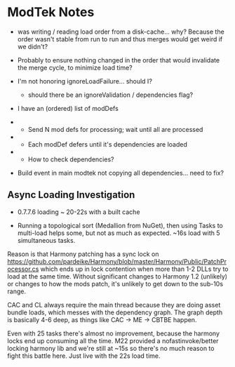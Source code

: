 # ModTek Notes

- was writing / reading load order from a disk-cache... why? Because the order wasn't stable from run to run and thus merges would get weird if we didn't? 
- Probably to ensure nothing changed in the order that would invalidate the merge cycle, to minimize load time?

- I'm not honoring ignoreLoadFailure... should I?
	- should there be an ignoreValidation / dependencies flag?
	
- I have an (ordered) list of modDefs
-   - Send N mod defs for processing; wait until all are processed
-   - Each modDef defers until it's dependencies are loaded
-   - How to check dependencies?

- Build event in main modtek not copying all dependencies... need to fix?


## Async Loading Investigation
- 0.7.7.6 loading ~ 20-22s with a built cache

- Running a topological sort (Medallion from NuGet), then using Tasks to multi-load helps some, but not as much as expected. ~16s load with 5 simultaneous tasks. 

Reason is that Harmony patching has a sync lock on https://github.com/pardeike/Harmony/blob/master/Harmony/Public/PatchProcessor.cs which ends up in lock contention when more than 1-2 DLLs try to load at the same time. Without significant changes to Harmony 1.2 (unlikely) or changes to how the mods patch, it's unlikely to get down to the sub-10s range.

CAC and CL always require the main thread because they are doing asset bundle loads, which messes with the dependency graph. The graph depth is basically 4-6 deep, as things like CAC -> ME -> CBTBE happen. 

Even with 25 tasks there's almost no improvement, because the harmony locks end up consuming all the time. M22 provided a nofastinvoke/better locking harmony lib and we're still at ~15s so there's no much reason to fight this battle here. Just live with the 22s load time.